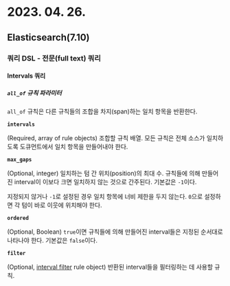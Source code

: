 # 2023. 04. 26.

## Elasticsearch(7.10)

### 쿼리 DSL - 전문(full text) 쿼리

#### Intervals 쿼리

##### `all_of` 규칙 파라미터

`all_of` 규칙은 다른 규칙들의 조합을 차지(span)하는 일치 항목을 반환한다.

**`intervals`**

(Required, array of rule objects) 조합할 규칙 배열. 모든 규칙은 전체 소스가 일치하도록 도큐먼트에서 일치 항목을 만들어내야 한다.

**`max_gaps`**

(Optional, integer) 일치하는 텀 간 위치(position)의 최대 수. 규칙들에 의해 만들어진 interval이 이보다 크면 일치하지 않는 것으로 간주된다. 기본값은 `-1`이다.

지정되지 않거나 `-1`로 설정된 경우 일치 항목에 너비 제한을 두지 않는다. `0`으로 설정하면 각 텀이 바로 이웃에 위치해야 한다.

**`ordered`**

(Optional, Boolean) `true`이면 규칙들에 의해 만들어진 interval들은 지정된 순서대로 나타나야 한다. 기본값은 `false`이다.

**`filter`**

(Optional, [interval filter](https://www.elastic.co/guide/en/elasticsearch/reference/7.10/query-dsl-intervals-query.html#interval_filter) rule object) 반환된 interval들을 필터링하는 데 사용할 규칙.